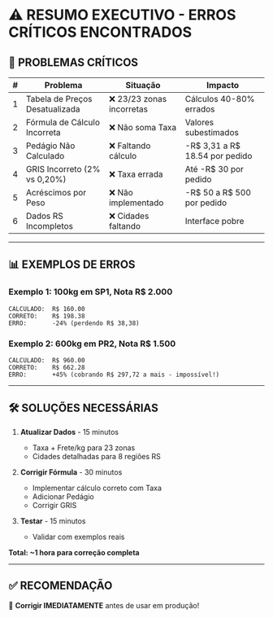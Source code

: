 # ⚠️ RESUMO EXECUTIVO - ERROS CRÍTICOS ENCONTRADOS

## 🔴 PROBLEMAS CRÍTICOS

| # | Problema | Situação | Impacto |
|---|----------|----------|--------|
| 1 | Tabela de Preços Desatualizada | ❌ 23/23 zonas incorretas | Cálculos 40-80% errados |
| 2 | Fórmula de Cálculo Incorreta | ❌ Não soma Taxa | Valores subestimados |
| 3 | Pedágio Não Calculado | ❌ Faltando cálculo | -R$ 3,31 a R$ 18.54 por pedido |
| 4 | GRIS Incorreto (2% vs 0,20%) | ❌ Taxa errada | Até -R$ 30 por pedido |
| 5 | Acréscimos por Peso | ❌ Não implementado | -R$ 50 a R$ 500 por pedido |
| 6 | Dados RS Incompletos | ❌ Cidades faltando | Interface pobre |

---

## 📊 EXEMPLOS DE ERROS

### Exemplo 1: 100kg em SP1, Nota R$ 2.000
```
CALCULADO:  R$ 160.00
CORRETO:    R$ 198.38
ERRO:       -24% (perdendo R$ 38,38)
```

### Exemplo 2: 600kg em PR2, Nota R$ 1.500
```
CALCULADO:  R$ 960.00
CORRETO:    R$ 662.28
ERRO:       +45% (cobrando R$ 297,72 a mais - impossível!)
```

---

## 🛠️ SOLUÇÕES NECESSÁRIAS

1. **Atualizar Dados** - 15 minutos
   - Taxa + Frete/kg para 23 zonas
   - Cidades detalhadas para 8 regiões RS

2. **Corrigir Fórmula** - 30 minutos
   - Implementar cálculo correto com Taxa
   - Adicionar Pedágio
   - Corrigir GRIS

3. **Testar** - 15 minutos
   - Validar com exemplos reais

**Total: ~1 hora para correção completa**

---

## ✅ RECOMENDAÇÃO

🔴 **Corrigir IMEDIATAMENTE** antes de usar em produção!

